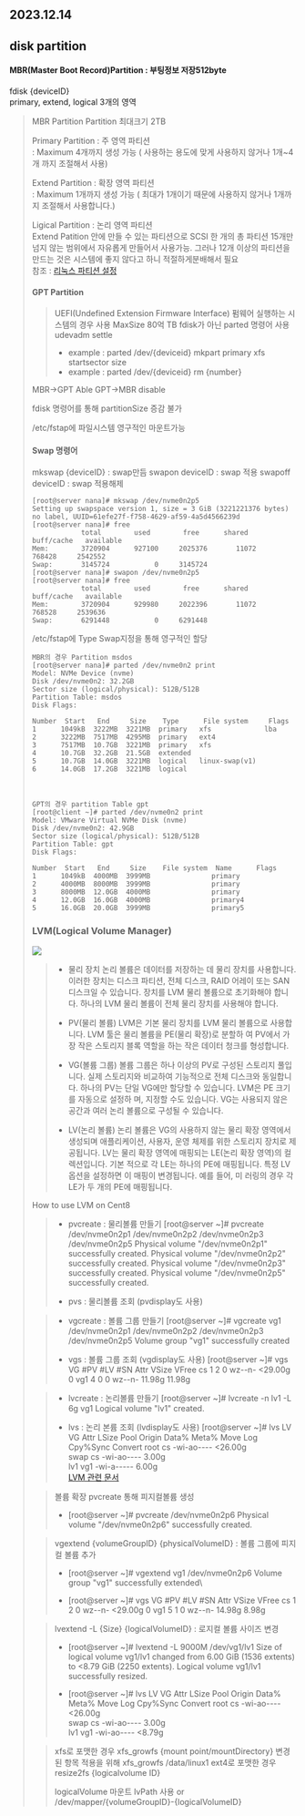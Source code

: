 2023.12.14
----
## disk partition 
#### MBR(Master Boot Record)Partition : 부팅정보 저장512byte
<p>fdisk {deviceID}<br>
primary, extend, logical 3개의 영역</p>
<blockquote>
MBR Partition 
Partition 최대크기 2TB
<p>Primary Partition : 주 영역 파티션<br>
: Maximum 4개까지 생성 가능 ( 사용하는 용도에 맞게 사용하지 않거나 1개~4개 까지 조절해서 사용)</p>
<p>Extend Partition :   확장 영역 파티션<br>
: Maximum 1개까지 생성 가능 ( 최대가 1개이기 때문에 사용하지 않거나 1개까지 조절해서 사용합니다.)</p>
<p>Ligical Partition :  논리 영역 파티션<br>
Extend Patition 안에 만들 수 있는 파티션으로 SCSI 한 개의 총 파티션 15개만 넘지 않는 범위에서 자유롭게 만들어서 사용가능. 그러나 12개 이상의 파티션을 만드는 것은 시스템에 좋지 않다고 하니 적절하게분배해서 필요<br>
참조 : <a href="https://wlsvud84.tistory.com/14">리눅스 파티션 설정</a></p>

#### GPT Partition 
> UEFI(Undefined Extension Firmware Interface) 펌웨어 실행하는 시스템의 경우 사용 MaxSize 80억 TB
> fdisk가 아닌 parted 명령어 사용
> udevadm settle
> + example : parted /dev/{deviceid} mkpart primary xfs startsector size
> + example : parted /dev/{deviceid} rm {number}

MBR->GPT Able
GPT->MBR disable
    

fdisk 명령어를 통해 partitionSize 증감 불가 

/etc/fstap에  파일시스템 영구적인 마운트가능

#### Swap 명령어
mkswap {deviceID} : swap만듬
swapon deviceID : swap 적용
swapoff deviceID : swap 적용해제

	[root@server nana]# mkswap /dev/nvme0n2p5
	Setting up swapspace version 1, size = 3 GiB (3221221376 bytes)
	no label, UUID=61efe27f-f758-4629-af59-4a5d4566239d
	[root@server nana]# free
				total        used        free      shared  buff/cache   available
	Mem:        3720904      927100     2025376       11072      768428     2542552
	Swap:       3145724           0     3145724
	[root@server nana]# swapon /dev/nvme0n2p5
	[root@server nana]# free
				total        used        free      shared  buff/cache   available
	Mem:        3720904      929980     2022396       11072      768528     2539636
	Swap:       6291448           0     6291448

/etc/fstap에 Type Swap지정을 통해 영구적인 할당

	MBR의 경우 Partition msdos
	[root@server nana]# parted /dev/nvme0n2 print
	Model: NVMe Device (nvme)
	Disk /dev/nvme0n2: 32.2GB
	Sector size (logical/physical): 512B/512B
	Partition Table: msdos
	Disk Flags: 
	
	Number  Start   End     Size    Type      File system     Flags
	1      1049kB  3222MB  3221MB  primary   xfs             lba
	2      3222MB  7517MB  4295MB  primary   ext4
	3      7517MB  10.7GB  3221MB  primary   xfs
	4      10.7GB  32.2GB  21.5GB  extended
	5      10.7GB  14.0GB  3221MB  logical   linux-swap(v1)
	6      14.0GB  17.2GB  3221MB  logical

<br>

	GPT의 경우 partition Table gpt
	[root@client ~]# parted /dev/nvme0n2 print
	Model: VMware Virtual NVMe Disk (nvme)
	Disk /dev/nvme0n2: 42.9GB
	Sector size (logical/physical): 512B/512B
	Partition Table: gpt
	Disk Flags: 
	
	Number  Start   End     Size    File system  Name      Flags
	1      1049kB  4000MB  3999MB               primary
	2      4000MB  8000MB  3999MB               primary
	3      8000MB  12.0GB  4000MB               primary
	4      12.0GB  16.0GB  4000MB               primary4
	5      16.0GB  20.0GB  3999MB               primary5
	
### LVM(Logical Volume Manager)

![](https://velog.velcdn.com/images/pearpearb/post/4f085891-ba9e-4c9c-ae29-bf47ef6c9436/image.png)

>- 물리 장치
>논리 볼륨은 데이터를 저장하는 데 물리 장치를 사용합니다. 이러한 장치는 디스크 파티션, 전체 디스크,
>RAID 어레이 또는 SAN 디스크일 수 있습니다. 장치를 LVM 물리 볼륨으로 초기화해야 합니다. 하나의 LVM 물리 볼륨이 전체 물리 장치를 사용해야 합니다.
>
>- PV(물리 볼륨)
>LVM은 기본 물리 장치를 LVM 물리 볼륨으로 사용합니다. LVM 툴은 물리 볼륨을 PE(물리 확장)로 분할하 여 PV에서 가장 작은 스토리지 블록 역할을 하는 작은 데이터 청크를 형성합니다.
>
>- VG(볼륨 그룹)
>볼륨 그룹은 하나 이상의 PV로 구성된 스토리지 풀입니다. 실제 스토리지와 비교하여 기능적으로 전체
>디스크와 동일합니다. 하나의 PV는 단일 VG에만 할당할 수 있습니다. LVM은 PE 크기를 자동으로 설정하 며, 지정할 수도 있습니다. VG는 사용되지 않은 공간과 여러 논리 볼륨으로 구성될 수 있습니다.
>
>- LV(논리 볼륨)
>논리 볼륨은 VG의 사용하지 않는 물리 확장 영역에서 생성되며 애플리케이션, 사용자, 운영 체제를 위한
>스토리지 장치로 제공됩니다. LV는 물리 확장 영역에 매핑되는 LE(논리 확장 영역)의 컬렉션입니다. 기본 적으로 각 LE는 하나의 PE에 매핑됩니다. 특정 LV 옵션을 설정하면 이 매핑이 변경됩니다. 예를 들어, 미 러링의 경우 각 LE가 두 개의 PE에 매핑됩니다.

How to use LVM on Cent8

> - pvcreate : 물리볼륨  만들기 
> [root@server ~]# pvcreate /dev/nvme0n2p1 /dev/nvme0n2p2 /dev/nvme0n2p3 /dev/nvme0n2p5
  Physical volume "/dev/nvme0n2p1" successfully created.
  Physical volume "/dev/nvme0n2p2" successfully created.
  Physical volume "/dev/nvme0n2p3" successfully created.
  Physical volume "/dev/nvme0n2p5" successfully created.
 >
>- pvs : 물리볼륨 조회 (pvdisplay도 사용)

>- vgcreate : 볼륨 그룹 만들기
[root@server ~]# vgcreate vg1 /dev/nvme0n2p1 /dev/nvme0n2p2 /dev/nvme0n2p3 /dev/nvme0n2p5
  Volume group "vg1" successfully created
>  
>- vgs :   볼륨 그룹 조회 (vgdisplay도 사용)
[root@server ~]# vgs
  VG  #PV #LV #SN Attr   VSize   VFree 
  cs    1   2   0 wz--n- <29.00g     0 
  vg1   4   0   0 wz--n-  11.98g 11.98g

> - lvcreate : 논리볼륨 만들기
[root@server ~]# lvcreate -n lv1 -L 6g vg1
  Logical volume "lv1" created.
  >
  >- lvs : 논리 본륨 조회 (lvdisplay도 사용)
[root@server ~]# lvs
  LV   VG  Attr       LSize   Pool Origin Data%  Meta%  Move Log Cpy%Sync Convert
  root cs  -wi-ao---- <26.00g                                                    
  swap cs  -wi-ao----   3.00g                                                    
  lv1  vg1 -wi-a-----   6.00g     
<a href="https://tech.cloud.nongshim.co.kr/2018/11/23/lvmlogical-volume-manager-1-%EA%B0%9C%EB%85%90/"> LVM 관련 문서</a>

> 볼륨 확장
pvcreate 통해 피지컬볼륨 생성
>- [root@server ~]# pvcreate /dev/nvme0n2p6
  Physical volume "/dev/nvme0n2p6" successfully created.

>vgextend {volumeGroupID} {physicalVolumeID} : 볼륨 그룹에 피지컬 볼륨 추가
> - [root@server ~]# vgextend vg1 /dev/nvme0n2p6
  Volume group "vg1" successfully extended\
  >
  > - [root@server ~]# vgs
  VG  #PV #LV #SN Attr   VSize   VFree
  cs    1   2   0 wz--n- <29.00g    0 
  vg1   5   1   0 wz--n-  14.98g 8.98g


> lvextend -L {Size} {logicalVolumeID} : 로지컬 볼륨  사이즈 변경
>- [root@server ~]# lvextend -L 9000M /dev/vg1/lv1
  Size of logical volume vg1/lv1 changed from 6.00 GiB (1536 extents) to <8.79 GiB (2250 extents).
  Logical volume vg1/lv1 successfully resized.
  >
> - [root@server ~]# lvs
  LV   VG  Attr       LSize   Pool Origin Data%  Meta%  Move Log Cpy%Sync Convert
  root cs  -wi-ao---- <26.00g                                                    
  swap cs  -wi-ao----   3.00g                                                    
  lv1  vg1 -wi-ao----  <8.79g

> xfs로 포맷한 경우
> xfs_growfs {mount point/mountDirectory} 변경된 항목 적용을 위해 
> xfs_growfs /data/linux1
> ext4로 포맷한 경우
> resize2fs {logicalvolume ID}
> 
> logicalVolume 마운트 
> lvPath 사용 or /dev/mapper/{volumeGroupID}-{logicalVolumeID}
<!--stackedit_data:
eyJoaXN0b3J5IjpbLTE3NTM0MDc3NTcsLTEzODA1NjgzNTEsLT
Q3NzcyMDExLC00NzcyMjUwNTAsLTEwNjIwNDk3NzIsLTYzNDE4
NjEwOCw4NzE1Njg2MjMsNjM4MTMwODMsLTU2NTc3NTg4NywxOT
E2NjA1ODIxLC0xNTkxNTkzNTAxLC04NDgwMTU1MTcsNDYyMTc1
NjM4LDc3Nzk1NDUyOSwtMTg4MDY1MDc4NSw2OTY3NTE5ODcsMT
EzMDAzMTE3MV19
-->